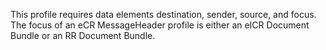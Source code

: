 This profile requires data elements destination, sender, source, and focus. The focus of an eCR MessageHeader profile is either an eICR Document Bundle or an RR Document Bundle.